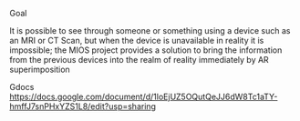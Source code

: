 Goal 

It is possible to see through someone or something using a device such as an MRI or CT Scan, but when the device is unavailable in reality it is impossible; the MIOS project provides a solution to bring the information from the previous devices into the realm of reality immediately by AR superimposition

Gdocs
https://docs.google.com/document/d/1loEjUZ5OQutQeJJ6dW8Tc1aTY-hmffJ7snPHxYZS1L8/edit?usp=sharing
